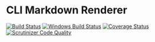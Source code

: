CLI Markdown Renderer
===========
[![Build Status](https://img.shields.io/travis/AydinHassan/cli-md-renderer.svg?style=flat-square&label=Linux)](https://travis-ci.org/AydinHassan/cli-md-renderer)
[![Windows Build Status](https://img.shields.io/appveyor/ci/AydinHassan/cli-md-renderer/master.svg?style=flat-square&label=Windows)](https://ci.appveyor.com/project/AydinHassan/cli-md-renderer)
[![Coverage Status](https://img.shields.io/codecov/c/github/AydinHassan/cli-md-renderer.svg?style=flat-square)](https://codecov.io/github/AydinHassan/cli-md-renderer)
[![Scrutinizer Code Quality](https://img.shields.io/scrutinizer/g/AydinHassan/cli-md-renderer.svg?style=flat-square)](https://scrutinizer-ci.com/g/AydinHassan/cli-md-renderer/)

